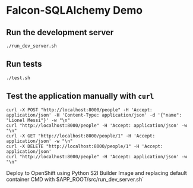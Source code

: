 # Falcon-SQLAlchemy Demo

## Run the development server
`./run_dev_server.sh`

## Run tests
`./test.sh`

## Test the application manually with `curl`

```
curl -X POST "http://localhost:8000/people" -H 'Accept: application/json' -H 'Content-Type: application/json' -d '{"name": "Lionel Messi"}' -w "\n"
curl "http://localhost:8000/people" -H 'Accept: application/json' -w "\n"
curl -X GET "http://localhost:8000/people/1" -H 'Accept: application/json' -w "\n"
curl -X DELETE "http://localhost:8000/people/1" -H 'Accept: application/json'
curl "http://localhost:8000/people" -H 'Accept: application/json' -w "\n"
```
Deploy to OpenShift using Python S2I Builder Image and replacing default container CMD with $APP_ROOT/src/run_dev_server.sh`
